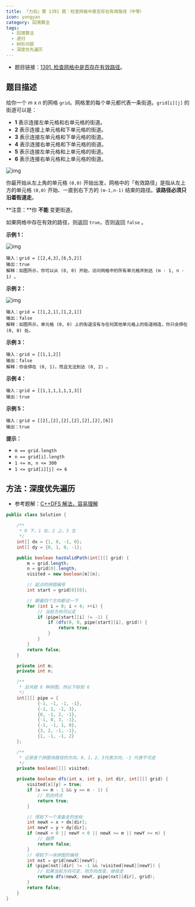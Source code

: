 ```yaml
---
title: 「力扣」第 1391 题：检查网格中是否存在有效路径（中等）
icon: yongyan
category: 回溯算法
tags:
  - 回溯算法
  - 递归
  - 树形问题
  - 深度优先遍历
---
```


- 题目链接：[1391. 检查网格中是否存在有效路径](https://leetcode-cn.com/problems/check-if-there-is-a-valid-path-in-a-grid/)。

## 题目描述

给你一个 _m_ x _n_ 的网格 `grid`。网格里的每个单元都代表一条街道。`grid[i][j]` 的街道可以是：

- **1** 表示连接左单元格和右单元格的街道。
- **2** 表示连接上单元格和下单元格的街道。
- **3** 表示连接左单元格和下单元格的街道。
- **4** 表示连接右单元格和下单元格的街道。
- **5** 表示连接左单元格和上单元格的街道。
- **6** 表示连接右单元格和上单元格的街道。

![img](https://assets.leetcode-cn.com/aliyun-lc-upload/uploads/2020/03/21/main.png)

你最开始从左上角的单元格 `(0,0)` 开始出发，网格中的「有效路径」是指从左上方的单元格 `(0,0)` 开始、一直到右下方的 `(m-1,n-1)` 结束的路径。**该路径必须只沿着街道走**。

**注意：**你 **不能** 变更街道。

如果网格中存在有效的路径，则返回 `true`，否则返回 `false` 。

**示例 1：**

![img](https://assets.leetcode-cn.com/aliyun-lc-upload/uploads/2020/03/21/e1.png)

```
输入：grid = [[2,4,3],[6,5,2]]
输出：true
解释：如图所示，你可以从 (0, 0) 开始，访问网格中的所有单元格并到达 (m - 1, n - 1) 。
```

**示例 2：**

![img](https://assets.leetcode-cn.com/aliyun-lc-upload/uploads/2020/03/21/e2.png)

```
输入：grid = [[1,2,1],[1,2,1]]
输出：false
解释：如图所示，单元格 (0, 0) 上的街道没有与任何其他单元格上的街道相连，你只会停在 (0, 0) 处。
```

**示例 3：**

```
输入：grid = [[1,1,2]]
输出：false
解释：你会停在 (0, 1)，而且无法到达 (0, 2) 。
```

**示例 4：**

```
输入：grid = [[1,1,1,1,1,1,3]]
输出：true
```

**示例 5：**

```
输入：grid = [[2],[2],[2],[2],[2],[2],[6]]
输出：true
```

**提示：**

- `m == grid.length`
- `n == grid[i].length`
- `1 <= m, n <= 300`
- `1 <= grid[i][j] <= 6`

## 方法：深度优先遍历

- 参考题解：[C++DFS 解法，容易理解](https://leetcode-cn.com/problems/check-if-there-is-a-valid-path-in-a-grid/solution/cdfsjie-fa-rong-yi-li-jie-dai-ma-duan-zhu-shi-duo-/)

```java
public class Solution {

    /**
     * 0 下、1 右、2 上、3 左
     */
    int[] dx = {1, 0, -1, 0};
    int[] dy = {0, 1, 0, -1};

    public boolean hasValidPath(int[][] grid) {
        m = grid.length;
        n = grid[0].length;
        visited = new boolean[m][n];

        // 起点的拼图编号
        int start = grid[0][0];

        // 朝着四个方向都试一下
        for (int i = 0; i < 4; ++i) {
            // 当前方向可以走
            if (pipe[start][i] != -1) {
                if (dfs(0, 0, pipe[start][i], grid)) {
                    return true;
                }
            }
        }
        return false;
    }

    private int m;
    private int n;

    /**
     * 总共就 6 种拼图，所以下标到 6
     */
    int[][] pipe = {
            {-1, -1, -1, -1},
            {-1, 1, -1, 3},
            {0, -1, 2, -1},
            {-1, 0, 3, -1},
            {-1, -1, 1, 0},
            {3, 2, -1, -1},
            {1, -1, -1, 2}
    };

    /**
     * 记录各个拼图块路径的方向，0、1、2、3代表方向，-1 代表不可走
     */
    private boolean[][] visited;

    private boolean dfs(int x, int y, int dir, int[][] grid) {
        visited[x][y] = true;
        if (x == m - 1 && y == n - 1) {
            // 到达终点
            return true;
        }

        // 得到下一个准备走的坐标
        int newX = x + dx[dir];
        int newY = y + dy[dir];
        if (newX < 0 || newY < 0 || newX >= m || newY >= n) {
            // 越界
            return false;
        }
        // 得到下一块拼图的编号
        int nxt = grid[newX][newY];
        if (pipe[nxt][dir] != -1 && !visited[newX][newY]) {
            // 如果当前方向可走，则方向改变，继续走
            return dfs(newX, newY, pipe[nxt][dir], grid);
        }
        return false;
    }
}
```
